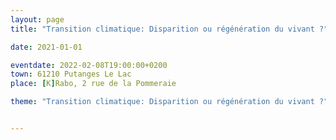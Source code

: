 ```yaml
---
layout: page
title: "Transition climatique: Disparition ou régénération du vivant ?"

date: 2021-01-01

eventdate: 2022-02-08T19:00:00+0200
town: 61210 Putanges Le Lac
place: [K]Rabo, 2 rue de la Pommeraie

theme: "Transition climatique: Disparition ou régénération du vivant ?"


---
```


